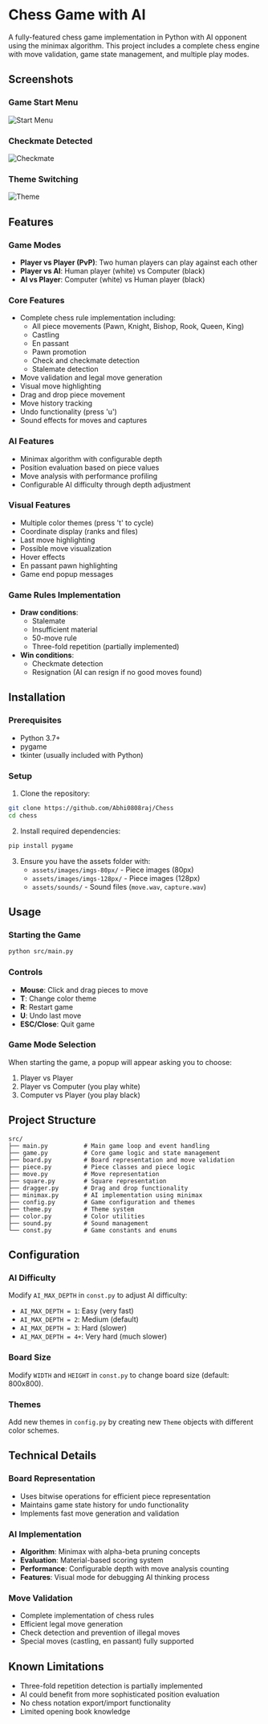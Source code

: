 # Chess Game with AI

A fully-featured chess game implementation in Python with AI opponent using the minimax algorithm. This project includes a complete chess engine with move validation, game state management, and multiple play modes.

## Screenshots

### Game Start Menu
![Start Menu](assets/screenshots/start_menu.png)

### Checkmate Detected
![Checkmate](assets/screenshots/checkmate_screen.png)

### Theme Switching
![Theme](assets/screenshots/theme_switch.png)


## Features

### Game Modes
- **Player vs Player (PvP)**: Two human players can play against each other
- **Player vs AI**: Human player (white) vs Computer (black)
- **AI vs Player**: Computer (white) vs Human player (black)

### Core Features
- Complete chess rule implementation including:
  - All piece movements (Pawn, Knight, Bishop, Rook, Queen, King)
  - Castling
  - En passant
  - Pawn promotion
  - Check and checkmate detection
  - Stalemate detection
- Move validation and legal move generation
- Visual move highlighting
- Drag and drop piece movement
- Move history tracking
- Undo functionality (press 'u')
- Sound effects for moves and captures

### AI Features
- Minimax algorithm with configurable depth
- Position evaluation based on piece values
- Move analysis with performance profiling
- Configurable AI difficulty through depth adjustment

### Visual Features
- Multiple color themes (press 't' to cycle)
- Coordinate display (ranks and files)
- Last move highlighting
- Possible move visualization
- Hover effects
- En passant pawn highlighting
- Game end popup messages

### Game Rules Implementation
- **Draw conditions**:
  - Stalemate
  - Insufficient material
  - 50-move rule
  - Three-fold repetition (partially implemented)
- **Win conditions**:
  - Checkmate detection
  - Resignation (AI can resign if no good moves found)

## Installation

### Prerequisites
- Python 3.7+
- pygame
- tkinter (usually included with Python)

### Setup
1. Clone the repository:
```bash
git clone https://github.com/Abhi0808raj/Chess
cd chess
```

2. Install required dependencies:
```bash
pip install pygame
```

3. Ensure you have the assets folder with:
   - `assets/images/imgs-80px/` - Piece images (80px)
   - `assets/images/imgs-128px/` - Piece images (128px)
   - `assets/sounds/` - Sound files (`move.wav`, `capture.wav`)

## Usage

### Starting the Game
```bash
python src/main.py
```

### Controls
- **Mouse**: Click and drag pieces to move
- **T**: Change color theme
- **R**: Restart game
- **U**: Undo last move
- **ESC/Close**: Quit game

### Game Mode Selection
When starting the game, a popup will appear asking you to choose:
1. Player vs Player
2. Player vs Computer (you play white)
3. Computer vs Player (you play black)

## Project Structure

```
src/
├── main.py          # Main game loop and event handling
├── game.py          # Core game logic and state management
├── board.py         # Board representation and move validation
├── piece.py         # Piece classes and piece logic
├── move.py          # Move representation
├── square.py        # Square representation
├── dragger.py       # Drag and drop functionality
├── minimax.py       # AI implementation using minimax
├── config.py        # Game configuration and themes
├── theme.py         # Theme system
├── color.py         # Color utilities
├── sound.py         # Sound management
└── const.py         # Game constants and enums
```

## Configuration

### AI Difficulty
Modify `AI_MAX_DEPTH` in `const.py` to adjust AI difficulty:
- `AI_MAX_DEPTH = 1`: Easy (very fast)
- `AI_MAX_DEPTH = 2`: Medium (default)
- `AI_MAX_DEPTH = 3`: Hard (slower)
- `AI_MAX_DEPTH = 4+`: Very hard (much slower)

### Board Size
Modify `WIDTH` and `HEIGHT` in `const.py` to change board size (default: 800x800).

### Themes
Add new themes in `config.py` by creating new `Theme` objects with different color schemes.

## Technical Details

### Board Representation
- Uses bitwise operations for efficient piece representation
- Maintains game state history for undo functionality
- Implements fast move generation and validation

### AI Implementation
- **Algorithm**: Minimax with alpha-beta pruning concepts
- **Evaluation**: Material-based scoring system
- **Performance**: Configurable depth with move analysis counting
- **Features**: Visual mode for debugging AI thinking process

### Move Validation
- Complete implementation of chess rules
- Efficient legal move generation
- Check detection and prevention of illegal moves
- Special moves (castling, en passant) fully supported

## Known Limitations

- Three-fold repetition detection is partially implemented
- AI could benefit from more sophisticated position evaluation
- No chess notation export/import functionality
- Limited opening book knowledge
